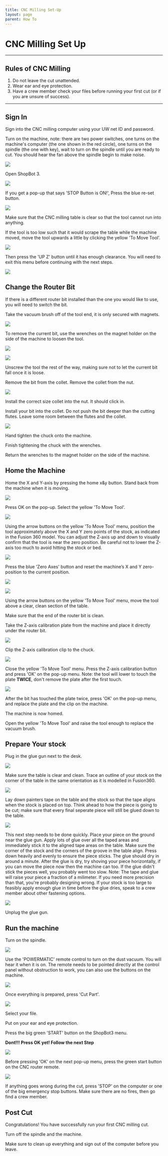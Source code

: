 ```yaml
---
title: CNC Milling Set-Up
layout: page
parent: How To
---
```


# CNC Milling Set Up

---

## Rules of CNC Milling

1. Do not leave the cut unattended.
2. Wear ear and eye protection.
3. Have a crew member check your files before running your first cut (or if you are unsure of success).

---

## Sign In

Sign into the CNC milling computer using your UW net ID and password.

Turn on the machine, note: there are two power switches, one turns on the machine's computer (the one shown in the red circle), one turns on the spindle (the one with key), wait to turn on the spindle until you are ready to cut. You should hear the fan above the spindle begin to make noise.

![](/assets/images/cnc_setup/turn_on_machine.png)

Open ShopBot 3.

![](/assets/images/cnc_setup/open_shopBot3.png)

If you get a pop-up that says 'STOP Button is ON!', Press the blue re-set button.

![](/assets/images/cnc_setup/reset_button.png)

Make sure that the CNC milling table is clear so that the tool cannot run into anything.

If the tool is too low such that it would scrape the table while the machine moved, move the tool upwards a little by clicking the yellow 'To Move Tool'.

![](/assets/images/cnc_setup/open_moveTool.png)

Then press the 'UP Z' button until it has enough clearance. You will need to exit this menu before continuing with the next steps.

![](/assets/images/cnc_setup/move_z_up.png)

## Change the Router Bit

If there is a different router bit installed than the one you would like to use, you will need to switch the bit.

Take the vacuum brush off of the tool end, it is only secured with magnets.

![](/assets/images/cnc_setup/remove_brush.gif)

To remove the current bit, use the wrenches on the magnet holder on the side of the machine to loosen the tool.

![](/assets/images/cnc_setup/wrench_location.png)

![](/assets/images/cnc_setup/wrench_fitting.jpeg)

Unscrew the tool the rest of the way, making sure not to let the current bit fall once it is loose.

Remove the bit from the collet. Remove the collet from the nut.

![](/assets/images/cnc_setup/tool_parts.png)

Install the correct size collet into the nut. It should click in.

Install your bit into the collet. Do not push the bit deeper than the cutting flutes. Leave some room between the flutes and the collet.

![](/assets/images/cnc_setup/tool_setup.png)

Hand tighten the chuck onto the machine.

Finish tightening the chuck with the wrenches.

Return the wrenches to the magnet holder on the side of the machine.

## Home the Machine

Home the X and Y-axis by pressing the home x&y button. Stand back from the machine when it is moving.

![](/assets/images/cnc_setup/home_xy.png)

Press OK on the pop-up. Select the yellow 'To Move Tool'.

![](/assets/images/cnc_setup/open_moveTool.png)

Using the arrow buttons on the yellow 'To Move Tool' menu, position the tool approximately above the X and Y zero points of the stock, as indicated in the Fusion 360 model. You can adjust the Z-axis up and down to visually confirm that the tool is near the zero position. Be careful not to lower the Z-axis too much to avoid hitting the stock or bed.

![](/assets/images/cnc_setup/move_coordinates.png)

Press the blue 'Zero Axes' button and reset the machine’s X and Y zero-position to the current position.

![](/assets/images/cnc_setup/zero_axis.png)

![](/assets/images/cnc_setup/zero_xy.png)

Using the arrow buttons on the yellow 'To Move Tool' menu, move the tool above a clear, clean section of the table.

Make sure that the end of the router bit is clean.

Take the Z-axis calibration plate from the machine and place it directly under the router bit.

![](/assets/images/cnc_setup/z_plate.png)

Clip the Z-axis calibration clip to the chuck.

![](/assets/images/cnc_setup/plate_under_bit.png)

Close the yellow 'To Move Tool' menu. Press the Z-axis calibration button and press 'OK' on the pop-up menu. Note: the tool will lower to touch the plate **TWICE**, don't remove the plate after the first touch.

![](/assets/images/cnc_setup/home_z_button.png)

After the bit has touched the plate twice, press 'OK' on the pop-up menu, and replace the plate and the clip on the machine.

The machine is now homed.

Open the yellow 'To Move Tool' and raise the tool enough to replace the vacuum brush.

## Prepare Your stock

Plug in the glue gun next to the desk.

![](/assets/images/cnc_setup/glue_gun.png)

Make sure the table is clear and clean. Trace an outline of your stock on the corner of the table in the same orientation as it is modelled in Fusion360.

![](/assets/images/cnc_setup/trace_stock.png)

Lay down painters tape on the table and the stock so that the tape aligns when the stock is placed on top. Think ahead to how the piece is going to be cut; make sure that every final seperate piece will still be glued down to the table.

![](/assets/images/cnc_setup/tape_stock.png)

This next step needs to be done quickly. Place your piece on the ground near the glue gun. Apply lots of glue over all the taped areas and immediately stick it to the aligned tape areas on the table. Make sure the corner of the stock and the corners of the groove in the table align. Press down heavily and evenly to ensure the piece sticks. The glue should dry in around a minute. After the glue is dry, try shoving your piece horizontally, if you can move the piece now then the machine can too. If the glue didn't stick the pieces well, you probably went too slow. Note: The tape and glue will raise your piece a fraction of a milimeter. If you need more precision than that, you're probably designing wrong. If your stock is too large to feasibly apply enough glue in time before the glue dries, speak to a crew member about other fastening options.

![](/assets/images/cnc_setup/secure_stock.png)

Unplug the glue gun.

## Run the machine

Turn on the spindle.

![](/assets/images/cnc_setup/turn_on_spindle.png)

Use the 'POWERMATIC' remote control to turn on the dust vacuum. You will hear it when it is on. The remote needs to be pointed directly at the control panel without obstruction to work, you can also use the buttons on the machine.

![](/assets/images/cnc_setup/powermatic.png)

Once everything is prepared, press 'Cut Part'.

![](/assets/images/cnc_setup/cut_part.png)

Select your file.

Put on your ear and eye protection.

Press the big green 'START' button on the ShopBot3 menu. 

**Dont!!! Press OK yet! Follow the next Step**

![](/assets/images/cnc_setup/start_button.png)

Before pressing 'OK' on the next pop-up menu, press the green start button on the CNC router remote.

![](/assets/images/cnc_setup/reset_button.png)

If anything goes wrong during the cut, press 'STOP' on the computer or one of the big emergency stop buttons. Make sure there are no fires, then go find a crew member.

## Post Cut

Congratulations! You have successfully run your first CNC milling cut.

Turn off the spindle and the machine.

Make sure to clean up everything and sign out of the computer before you leave.
